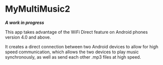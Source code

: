 MyMultiMusic2
=============

***A work in progress*** 

This app takes advantage of the WiFi Direct feature on Android phones version 4.0 and above. 

It creates a direct connection between two Android devices to allow for high speed communication, which allows the two
devices to play music synchronously, as well as send each other .mp3 files at high speed.
